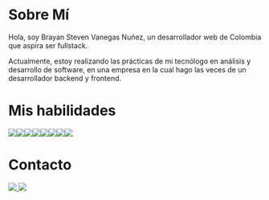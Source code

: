 <h1>Sobre Mí</h1>
<p>Hola, soy Brayan Steven Vanegas Nuñez, un desarrollador web de Colombia que aspira ser fullstack.</p>
<p>Actualmente, estoy realizando las prácticas de mi tecnólogo en análisis y desarrollo de software, en una empresa en la cual hago las veces de un desarrollador backend y frontend.</p>
<h1>Mis habilidades</h1>
<div style="display:flex" >
  <img src="https://img.shields.io/badge/Spring%20Boot-8ac725?logoColor=white&style=for-the-badge">
  <img src="https://img.shields.io/badge/JAVA-25c79f?logoColor=white&style=for-the-badge">
  <img src="https://img.shields.io/badge/ANGULAR-c72525?logoColor=white&style=for-the-badge">
  <img src="https://img.shields.io/badge/HTML-7825c7?logoColor=white&style=for-the-badge">
  <img src="https://img.shields.io/badge/CSS-c78825?logoColor=white&style=for-the-badge">
  <img src="https://img.shields.io/badge/Nest%20Js-c72567?logoColor=white&style=for-the-badge">
  <img src="https://img.shields.io/badge/TypeScript-c7c025?logoColor=white&style=for-the-badge">
  <img src="https://img.shields.io/badge/SQL-2577c7?logoColor=white&style=for-the-badge">

</div>

<h1>Contacto</h1>

<a href="mailto:vanegitas.net@gmail.com">
  <img src="https://img.shields.io/badge/Gmail-da0000?logoColor=white&style=for-the-badge">
</a>
<a href="https://www.linkedin.com/in/brayan-steven-vanegas-nu%C3%B1ez-9358a3255/">
  <img src="https://img.shields.io/badge/LinkedIn-006ada?logoColor=white&style=for-the-badge">
</a>



<!--
**Branstivenson/Branstivenson** is a ✨ _special_ ✨ repository because its `README.md` (this file) appears on your GitHub profile.

Here are some ideas to get you started:

- 🔭 I’m currently working on ...
- 🌱 I’m currently learning ...
- 👯 I’m looking to collaborate on ...
- 🤔 I’m looking for help with ...
- 💬 Ask me about ...
- 📫 How to reach me: ...
- 😄 Pronouns: ...
- ⚡ Fun fact: ...
-->
